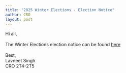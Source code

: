 ```yaml
---
title: "2025 Winter Elections - Election Notice"
author: CRO
layout: post
---
```


Hi all, <br><br>
The Winter Elections election notice can be found <a href="https://drive.google.com/file/d/1ijemdjguwpX8OA7kKhsNFRbrayn-cx8d/view?usp=sharing">here</a>  
<br>
Best,<br>
Lavneet Singh<br>
CRO 2T4-2T5
